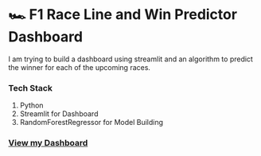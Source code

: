 # 🏎️ F1 Race Line and Win Predictor Dashboard
I am trying to build a dashboard using streamlit and an algorithm to predict the winner for each of the upcoming races.

### Tech Stack
1. Python
2. Streamlit for Dashboard
3. RandomForestRegressor for Model Building

### [View my Dashboard](https://kn-f1-dashboard.streamlit.app/)

